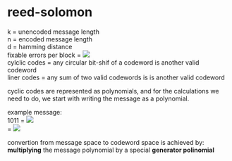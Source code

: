 # reed-solomon

k = unencoded message length  
n = encoded message length  
d = hamming distance  
fixable errors per block = ![](https://latex.codecogs.com/gif.image?\dpi{110}&space;\left&space;\lfloor&space;\frac{d-1}{2}&space;\right&space;\rfloor)  
cylclic codes = any circular bit-shif of a codeword is another valid codeword  
liner codes = any sum of two valid codewords is is another valid codeword  

cyclic codes are represented as polynomials, and for the calculations we need to do, we start with writing the message as a polynomial.

example message:  
1011 = ![](https://latex.codecogs.com/gif.image?\dpi{110}&space;1x^0&space;&plus;&space;0x^1&space;&plus;&space;1x^2&space;&plus;&space;1x^3)  
= ![](https://latex.codecogs.com/gif.image?\dpi{110}&space;1&space;&plus;&space;x^2&space;&plus;&space;x^3)

convertion from message space to codeword space is achieved by:  
**multiplying** the message polynomial by a special **generator polinomial**

